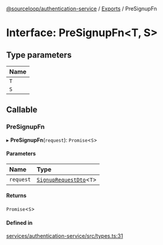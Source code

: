 [@sourceloop/authentication-service](../README.md) / [Exports](../modules.md) / PreSignupFn

# Interface: PreSignupFn<T, S\>

## Type parameters

| Name |
| :------ |
| `T` |
| `S` |

## Callable

### PreSignupFn

▸ **PreSignupFn**(`request`): `Promise`<`S`\>

#### Parameters

| Name | Type |
| :------ | :------ |
| `request` | [`SignupRequestDto`](../classes/SignupRequestDto.md)<`T`\> |

#### Returns

`Promise`<`S`\>

#### Defined in

[services/authentication-service/src/types.ts:31](https://github.com/sourcefuse/loopback4-microservice-catalog/blob/6c16af104/services/authentication-service/src/types.ts#L31)

